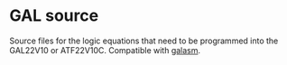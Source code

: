 # GAL source

Source files for the logic equations that need to be programmed into the GAL22V10 or ATF22V10C. Compatible with [galasm](https://github.com/daveho/GALasm).
